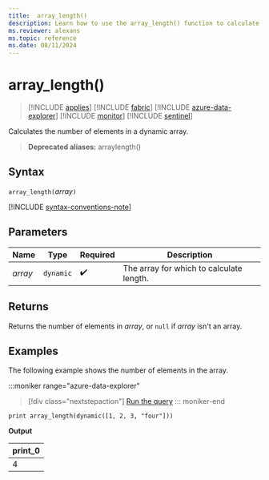 ```yaml
---
title:  array_length()
description: Learn how to use the array_length() function to calculate the number of elements in a dynamic array.
ms.reviewer: alexans
ms.topic: reference
ms.date: 08/11/2024
---
```

# array_length()

> [!INCLUDE [applies](../includes/applies-to-version/applies.md)] [!INCLUDE [fabric](../includes/applies-to-version/fabric.md)] [!INCLUDE [azure-data-explorer](../includes/applies-to-version/azure-data-explorer.md)] [!INCLUDE [monitor](../includes/applies-to-version/monitor.md)] [!INCLUDE [sentinel](../includes/applies-to-version/sentinel.md)]

Calculates the number of elements in a dynamic array.

> **Deprecated aliases:** arraylength()

## Syntax

`array_length(`*array*`)`

[!INCLUDE [syntax-conventions-note](../includes/syntax-conventions-note.md)]

## Parameters

| Name | Type | Required | Description |
|--|--|--|--|
| *array* | `dynamic` |  :heavy_check_mark: | The array for which to calculate length.

## Returns

Returns the number of elements in *array*, or `null` if *array* isn't an array.

## Examples

The following example shows the number of elements in the array.

:::moniker range="azure-data-explorer"
> [!div class="nextstepaction"]
> <a href="https://dataexplorer.azure.com/clusters/help/databases/Samples?query=H4sIAAAAAAAAAysoyswrUUgsKkqsjM9JzUsvydAoSCwqTo3PKs7P01CPNtRRMNJRMNZRUErLLy1SilXX1AQAe4KK2TMAAAA=" target="_blank">Run the query</a>
::: moniker-end

```kusto
print array_length(dynamic([1, 2, 3, "four"]))
```

**Output**

|print_0|
|--|
|4|
